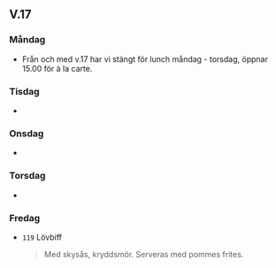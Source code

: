 ##  V.17

### Måndag 

*  Från och med v.17 har vi stängt för lunch måndag - torsdag, öppnar 15.00 för à la carte.
  > 
 
  


### Tisdag

* 
  > 
  


### Onsdag

* 
 



### Torsdag

*  
  > 


   
### Fredag

* `119` Lövbiff 
  > Med skysås, kryddsmör. Serveras med pommes frites.
   
## 


  

